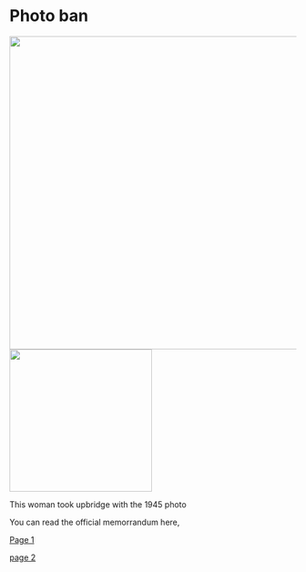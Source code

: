 # Photo ban

<img src=".pix/kiss1.avif" style="width:550px; height: auto;">

<img src=".pix/kiss2.avif" style="width:250px; height: auto;">

This woman took upbridge with the 1945 photo

You can read the official memorrandum here,

<a href=.pix/p1.jpeg>Page 1</a>

<a href=.pix/p2.jpeg>page 2</a>
